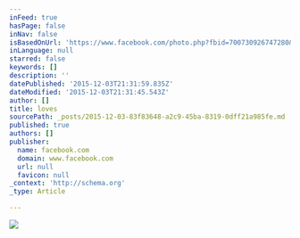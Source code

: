 ```yaml
---
inFeed: true
hasPage: false
inNav: false
isBasedOnUrl: 'https://www.facebook.com/photo.php?fbid=700730926747280&set=t.1482639102&type=3&theater'
inLanguage: null
starred: false
keywords: []
description: ''
datePublished: '2015-12-03T21:31:59.835Z'
dateModified: '2015-12-03T21:31:45.543Z'
author: []
title: loves
sourcePath: _posts/2015-12-03-83f83648-a2c9-45ba-8319-0dff21a985fe.md
published: true
authors: []
publisher:
  name: facebook.com
  domain: www.facebook.com
  url: null
  favicon: null
_context: 'http://schema.org'
_type: Article

---
```

![](https://scontent-atl3-1.xx.fbcdn.net/hphotos-xpa1/t31.0-8/12038594_700730926747280_8090125088883023736_o.jpg)